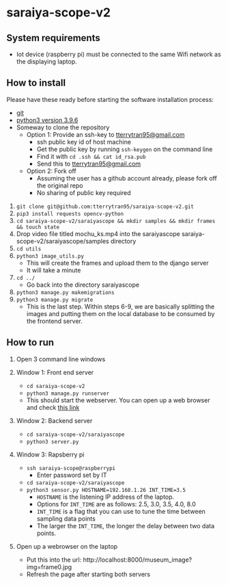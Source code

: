 # saraiya-scope-v2

## System requirements
- Iot device (raspberry pi) must be connected to the same Wifi network as the displaying laptop. 

## How to install 
Please have these ready before starting the software installation process:
- [git](https://git-scm.com/book/en/v2/Getting-Started-Installing-Git)
- [python3 version 3.9.6](https://www.python.org/downloads/)
- Someway to clone the repository
    - Option 1: Provide an ssh-key to tterrytran95@gmail.com 
        - ssh public key id of host machine 
        - Get the public key by running ```ssh-keygen``` on the command line
        - Find it with ```cd .ssh && cat id_rsa.pub```
        - Send this to tterrytran95@gmail.com 
    - Option 2: Fork off 
        - Assuming the user has a github account already, please fork off the original repo
        - No sharing of public key required 

1. ```git clone git@github.com:tterrytran95/saraiya-scope-v2.git```
2. ```pip3 install requests opencv-python```
3. ```cd saraiya-scope-v2/saraiyascope && mkdir samples && mkdir frames && touch state```
4. Drop video file titled mochu_ks.mp4 into the saraiyascope saraiya-scope-v2/saraiyascope/samples directory
5. ```cd utils```
6. ```python3 image_utils.py```
    - This will create the frames and upload them to the django server 
    - It will take a minute
7. ```cd ../```
    - Go back into the directory saraiyascope 
8. ```python3 manage.py makemigrations```
9. ```python3 manage.py migrate```
    - This is the last step. Within steps 6-9, we are basically splitting the images and putting them on the local database to be consumed by the frontend server. 

## How to run 
1. Open 3 command line windows 

2. Window 1: Front end server
    - ```cd saraiya-scope-v2```
    - ```python3 manage.py runserver```
    - This should start the webserver. You can open up a web browser and check [this link](http://localhost:8000/museum_image?img=frame0.jpg)

3. Window 2: Backend server 
    - ```cd saraiya-scope-v2/saraiyascope```
    - ```python3 server.py```

4. Window 3: Rapsberry pi 
    - ```ssh saraiya-scope@raspberrypi``` 
        - Enter password set by IT 
    - ```cd saraiya-scope-v2/saraiyascope```
    - ```python3 sensor.py HOSTNAME=192.168.1.26 INT_TIME=3.5```
        - ```HOSTNAME``` is the listening IP address of the laptop. 
        - Options for ```INT_TIME``` are as follows: 2.5, 3.0, 3.5, 4.0, 8.0
        - ```INT_TIME``` is a flag that you can use to tune the time between sampling data points 
        - The larger the ```INT_TIME```, the longer the delay between two data points. 

5. Open up a webrowser on the laptop
    - Put this into the url: http://localhost:8000/museum_image?img=frame0.jpg
    - Refresh the page after starting both servers 
